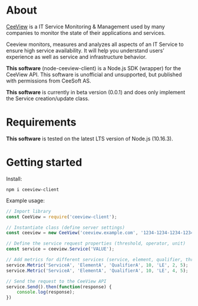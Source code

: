 # About
[CeeView](https://www.ceeview.com) is a IT Service Monitoring & Management used by many companies to monitor the state of their applications and services.

Ceeview monitors, measures and analyzes all aspects of an IT Service to ensure high service availability.
It will help you understand users’ experience as well as service and infrastructure behavior.

**This software** (node-ceeview-client) is a Node.js SDK (wrapper) for the CeeView API. This software is unofficial and unsupported, but published with permissions from CeeSoft AS.

**This software** is currently in beta version (0.0.1) and does only implement the Service creation/update class.

# Requirements
**This software** is tested on the latest LTS version of Node.js (10.16.3).

# Getting started

Install:
```
npm i ceeview-client
```

Example usage:
```javascript
// Import library
const CeeView = require('ceeview-client');

// Instantiate class (define server settings)
const ceeview = new CeeView('ceeview.example.com', '1234-1234-1234-1234');

// Define the service request properties (threshold, operator, unit)
const service = ceeview.Service('VALUE');

// Add metrics for different services (service, element, qualifier, threshold, operator, value, warning?)
service.Metric('ServiceA', 'ElementA', 'QualifierA', 10, 'LE', 2, 5);
service.Metric('ServiceA', 'ElementA', 'QualifierA', 10, 'LE', 4, 5);

// Send the request to the CeeView API
service.Send().then(function(response) {
    console.log(response);
})

```
